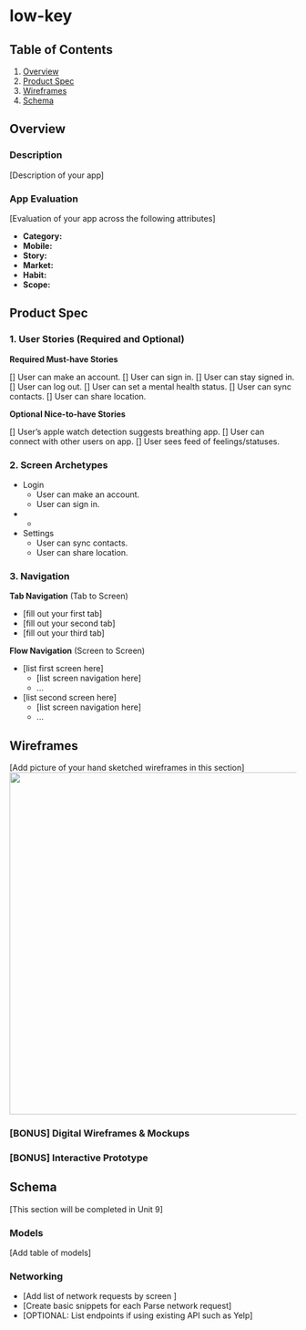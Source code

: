 # low-key

## Table of Contents
1. [Overview](#Overview)
1. [Product Spec](#Product-Spec)
1. [Wireframes](#Wireframes)
2. [Schema](#Schema)

## Overview
### Description
[Description of your app]

### App Evaluation
[Evaluation of your app across the following attributes]
- **Category:**
- **Mobile:**
- **Story:**
- **Market:**
- **Habit:**
- **Scope:**

## Product Spec

### 1. User Stories (Required and Optional)

**Required Must-have Stories**

[] User can make an account.
[] User can sign in.
[] User can stay signed in.
[] User can log out. 
[] User can set a mental health status. 
[] User can sync contacts. 
[] User can share location.  

**Optional Nice-to-have Stories**

[] User’s apple watch detection suggests breathing app.
[] User can connect with other users on app.
[] User sees feed of feelings/statuses.

### 2. Screen Archetypes

* Login
   * User can make an account.
   * User can sign in.
* 
   * 
* Settings
   * User can sync contacts.
   * User can share location. 

### 3. Navigation

**Tab Navigation** (Tab to Screen)

* [fill out your first tab]
* [fill out your second tab]
* [fill out your third tab]

**Flow Navigation** (Screen to Screen)

* [list first screen here]
   * [list screen navigation here]
   * ...
* [list second screen here]
   * [list screen navigation here]
   * ...

## Wireframes
[Add picture of your hand sketched wireframes in this section]
<img src="YOUR_WIREFRAME_IMAGE_URL" width=600>

### [BONUS] Digital Wireframes & Mockups

### [BONUS] Interactive Prototype

## Schema 
[This section will be completed in Unit 9]
### Models
[Add table of models]
### Networking
- [Add list of network requests by screen ]
- [Create basic snippets for each Parse network request]
- [OPTIONAL: List endpoints if using existing API such as Yelp]
